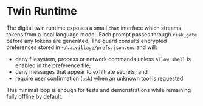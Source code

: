 # Twin Runtime

The digital twin runtime exposes a small `chat` interface which streams tokens
from a local language model.  Each prompt passes through `risk_gate` before any
tokens are generated.  The guard consults encrypted preferences stored in
`~/.aivillage/prefs.json.enc` and will:

- deny filesystem, process or network commands unless `allow_shell` is enabled
  in the preference file;
- deny messages that appear to exfiltrate secrets; and
- require user confirmation (`ask`) when an unknown tool is requested.

This minimal loop is enough for tests and demonstrations while remaining fully
offline by default.
